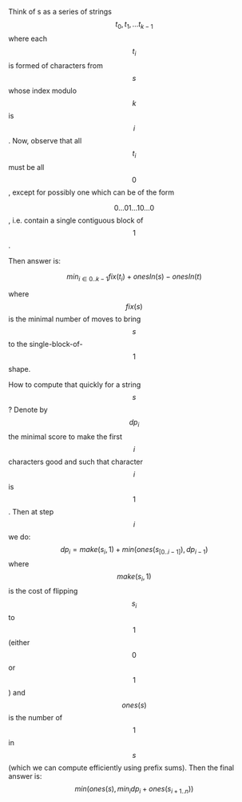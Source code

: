 Think of s as a series of strings $$t_0, t_1, \ldots t_{k-1}$$ where each $$t_i$$ is formed of characters from $$s$$ whose index modulo $$k$$ is $$i$$.  Now, observe that all $$t_i$$ must be all $$0$$, except for possibly one which can be of the form

$$0\ldots01\ldots10\ldots 0$$, i.e. contain a single contiguous block of $$1$$.

Then answer is:

$$min_{i \in 0..k-1} fix(t_i) + onesIn(s) - onesIn(t)$$

where $$fix(s)$$ is the minimal number of moves to bring $$s$$ to the single-block-of-$$1$$ shape.

How to compute that quickly for a string $$s$$?  Denote by $$dp_i$$ the minimal score to make the first $$i$$ characters good and such that character $$i$$ is $$1$$.  Then at step $$i$$ we do:  $$dp_i = make(s_i, 1) + min(ones(s_{[0..i-1]}), dp_{i-1})$$ where $$make(s_i, 1)$$ is the cost of flipping $$s_i$$ to $$1$$ (either $$0$$ or $$1$$) and $$ones(s)$$ is the number of $$1$$ in $$s$$ (which we can compute efficiently using prefix sums).  Then the final answer is: $$min(ones(s), min_i dp_i + ones(s_{i+1..n}))$$
